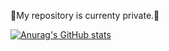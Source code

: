 🔑My repository is currenty private.🙏

[![Anurag's GitHub stats](https://github-readme-stats.vercel.app/api?username=Bayathy&show_icons=true&theme=dark)](https://github.com/anuraghazra/github-readme-stats)
